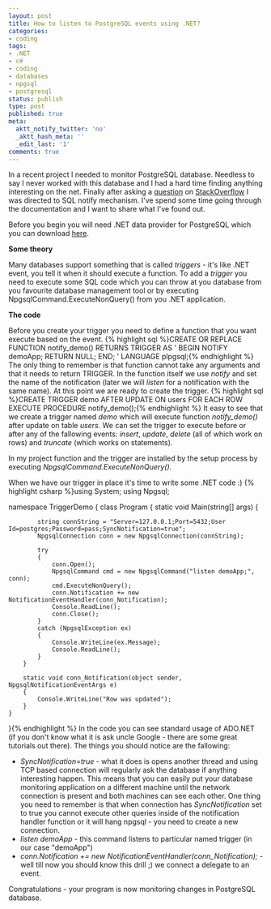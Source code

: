 ```yaml
---
layout: post
title: How to listen to PostgreSQL events using .NET?
categories:
- coding
tags:
- .NET
- c#
- coding
- databases
- npgsql
- postgresql
status: publish
type: post
published: true
meta:
  aktt_notify_twitter: 'no'
  _aktt_hash_meta: ''
  _edit_last: '1'
comments: true
---
```

In a recent project I needed to monitor PostgreSQL database. Needless to say I never worked with this database and I had a hard time finding anything interesting on the net. Finally after asking a <a href="http://stackoverflow.com/questions/2147353/how-to-make-postgresql-trigger-and-c-windows-service-work-together" target="_blank">question</a> on <a title="StackOverflow" href="http://stackoverflow.com" target="_blank">StackOverflow</a> I was directed to SQL notify mechanism. I've spend some time going through the documentation and I want to share what I've found out.

Before you begin you will need .NET data provider for PostgreSQL which you can download <a href="http://npgsql.projects.postgresql.org/" target="_blank">here</a>.

<strong>Some theory</strong>

Many databases support something that is called <em>triggers</em> - it's like .NET event, you tell it when it should execute a function. To add a <em>trigger</em> you need to execute some SQL code which you can throw at you database from you favourite database management tool or by executing NpgsqlCommand.ExecuteNonQuery() from you .NET application.

<strong>The code</strong>

Before you create your trigger you need to define a function that you want execute based on the event.
{% highlight sql %}CREATE OR REPLACE FUNCTION notify_demo() RETURNS TRIGGER AS '
BEGIN
	NOTIFY demoApp;
	RETURN NULL;
END;
' LANGUAGE plpgsql;{% endhighlight %}
The only thing to remember is that function cannot take any arguments and that it needs to return TRIGGER. In the function itself we use <em>notify</em> and set the name of the notification (later we will <em>listen</em> for a notification with the same name).
At this point we are ready to create the trigger.
{% highlight sql %}CREATE TRIGGER demo AFTER UPDATE
   ON users FOR EACH ROW
   EXECUTE PROCEDURE notify_demo();{% endhighlight %}
It easy to see that we create a trigger named <em>demo</em> which will execute function <em>notify_demo()</em> after update on table <em>users</em>. We can set the trigger to execute before or after any of the fallowing events: <em>insert</em>, <em>update</em>, <em>delete </em>(all of which work on rows) and <em>truncate </em>(which works on statements).

In my project function and the trigger are installed by the setup process by executing <em>NpgsqlCommand.ExecuteNonQuery().</em>

When we have our trigger in place it's time to write some .NET code :)
{% highlight csharp %}using System;
using Npgsql;

namespace TriggerDemo
{
    class Program
    {
        static void Main(string[] args)
        {

            string connString = "Server=127.0.0.1;Port=5432;User Id=postgres;Password=pass;SyncNotification=true";
            NpgsqlConnection conn = new NpgsqlConnection(connString);

            try
            {
                conn.Open();
                NpgsqlCommand cmd = new NpgsqlCommand("listen demoApp;", conn);
                cmd.ExecuteNonQuery();
                conn.Notification += new NotificationEventHandler(conn_Notification);
                Console.ReadLine();
                conn.Close();
            }
            catch (NpgsqlException ex)
            {
                Console.WriteLine(ex.Message);
                Console.ReadLine();
            }
        }

        static void conn_Notification(object sender, NpgsqlNotificationEventArgs e)
        {
            Console.WriteLine("Row was updated");
        }
    }
}{% endhighlight %}
In the code you can see standard usage of ADO.NET (if you don't know what it is ask uncle Google - there are some great tutorials out there). The things you should notice are the fallowing:
<ul>
	<li><em>SyncNotification=true</em> - what it does is opens another thread and using TCP based connection will regularly ask the database if anything interesting happen. This means that you can easily put your database monitoring application on a different machine until the network connection is present and both machines can see each other. One thing you need to remember is that when connection has <em>SyncNotification</em> set to true you cannot execute other queries inside of the notification handler function or it will hang npgsql - you need to create a new connection.</li>
	<li><em>listen demoApp </em>- this command listens to particular named trigger (in our case "demoApp")</li>
	<li><em>conn.Notification += new NotificationEventHandler(conn_Notification); </em> - well till now you should know this drill ;) we connect a delegate to an event.</li>
</ul>
Congratulations - your program is now monitoring changes in PostgreSQL database.
